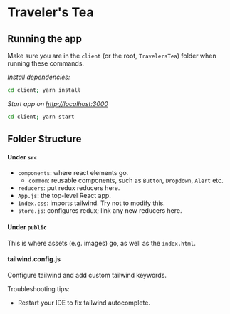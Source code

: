 # Traveler's Tea

## Running the app

Make sure you are in the `client` (or the root, `TravelersTea`) folder when running these commands. 

_Install dependencies:_
```bash
cd client; yarn install
``` 

_Start app on [http://localhost:3000](http://localhost:3000)_
```bash
cd client; yarn start
```

## Folder Structure

#### Under `src`
  - `components`: where react elements go.
    - `common`: reusable components, such as `Button`, `Dropdown`, `Alert` etc. 
  - `reducers`: put redux reducers here.
  - `App.js`: the top-level React app. 
  - `index.css`: imports tailwind. Try not to modify this.
  - `store.js`: configures redux; link any new reducers here.

#### Under `public`

This is where assets (e.g. images) go, as well as the `index.html`.

#### tailwind.config.js

Configure tailwind and add custom tailwind keywords. 

Troubleshooting tips:
- Restart your IDE to fix tailwind autocomplete.

